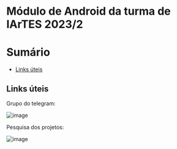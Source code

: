 # Módulo de Android da turma de IArTES 2023/2

# Sumário

- [Links úteis](#Links-úteis)

## Links úteis

Grupo do telegram:

![image](https://github.com/diogosm/android_class_IArTES/assets/1641686/0e8ee592-f246-4573-b14a-a9c0b9723115)

Pesquisa dos projetos:

![image](https://github.com/diogosm/android_class_IArTES/assets/1641686/41b3a26f-b4f7-4c84-87e2-fcbd3d48bf25)
